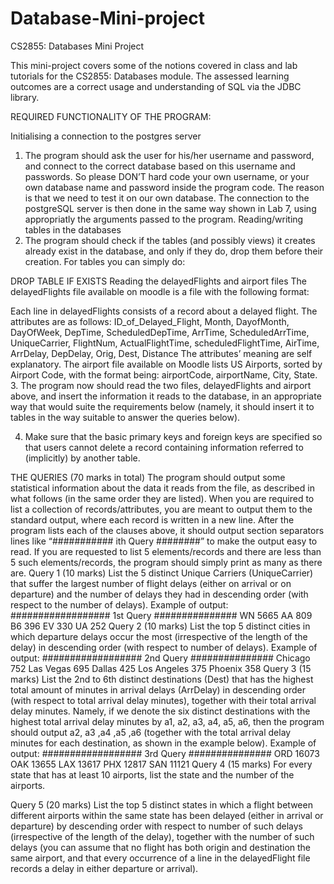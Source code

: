 # Database-Mini-project
CS2855: Databases Mini Project

This mini-project covers some of the notions covered in class and lab tutorials for the CS2855: Databases module. The assessed learning outcomes are a correct usage and understanding of SQL via the JDBC library.

REQUIRED FUNCTIONALITY OF THE PROGRAM:

Initialising a connection to the postgres server
1. The program should ask the user for his/her username and password, and connect to the correct database based on this username and passwords. So please DON’T hard code your own username, or your own database name and password inside the program code. The reason is that we need to test it on our own database. The connection to the postgreSQL server is then done in the same way shown in Lab 7, using appropriatly the arguments passed to the program.
Reading/writing tables in the databases
2. The program should check if the tables (and possibly views) it creates already exist in the database, and only if they do, drop them before their creation. For tables you can simply do:

DROP TABLE IF EXISTS <table-name>
Reading the delayedFlights and airport files
The delayedFlights file available on moodle is a file with the following format:

 Each line in delayedFlights consists of a record about a delayed flight.
The attributes are as follows:
ID_of_Delayed_Flight, Month, DayofMonth, DayOfWeek, DepTime, ScheduledDepTime, ArrTime, ScheduledArrTime, 
UniqueCarrier, FlightNum, ActualFlightTime, scheduledFlightTime, AirTime, ArrDelay, DepDelay, Orig, Dest, Distance
The attributes’ meaning are self explanatory.
The airport file available on Moodle lists US Airports, sorted by Airport Code, with the format being:
airportCode, airportName, City, State.
3. The program now should read the two files, delayedFlights and airport above, and insert the information it reads to the database, in an appropriate way that would suite the requirements below (namely, it should insert it to tables in the way suitable to answer the queries below).

4. Make sure that the basic primary keys and foreign keys are specified so that users cannot delete a record containing information referred to (implicitly) by another table.

THE QUERIES (70 marks in total)
The program should output some statistical information about the data it reads from the file, as described in what follows (in the same order they are listed).
When you are required to list a collection of records/attributes, you are meant to output them to the standard output, where each record is written in a new line.
After the program lists each of the clauses above, it should output section separators lines like “########### ith Query ########” to make the output easy to read.
If you are requested to list 5 elements/records and there are less than 5 such elements/records, the program should simply print as many as there are.
Query 1 (10 marks)
List the 5 distinct Unique Carriers (UniqueCarrier) that suffer the largest number of flight delays (either on arrival or on departure) and the number of delays they had in descending order (with respect to the number of delays).
Example of output:
################## 1st Query ###############
WN 5665
AA 809
B6 396
EV 330
UA 252
Query 2 (10 marks)
List the top 5 distinct cities in which departure delays occur the most (irrespective of the length of the delay) in descending order (with respect to number of delays).
Example of output:
################## 2nd Query ###############
Chicago 752
Las Vegas 695
Dallas 425
Los Angeles 375
Phoenix 358
Query 3 (15 marks)
List the 2nd to 6th distinct destinations (Dest) that has the highest total amount of minutes in arrival delays (ArrDelay) in descending order (with respect to total arrival delay minutes), together with their total arrival delay minutes. Namely, if we denote the six distinct
destinations with the highest total arrival delay minutes by a1, a2, a3, a4, a5, a6, then the program should output a2, a3 ,a4 ,a5 ,a6 (together with the total arrival delay minutes for each destination, as shown in the example below).
Example of output:
################## 3rd Query ###############
ORD 16073
OAK 13655
LAX 13617
PHX 12817
SAN 11121
Query 4 (15 marks)
For every state that has at least 10 airports, list the state and the number of the airports.

Query 5 (20 marks)
List the top 5 distinct states in which a flight between different airports within the same state has been delayed (either in arrival or departure) by descending order with respect to number of such delays (irrespective of the length of the delay), together with the number of such delays (you can assume that no flight has both origin and destination the same airport, and that every occurrence of a line in the delayedFlight file records a delay in either departure or arrival).
